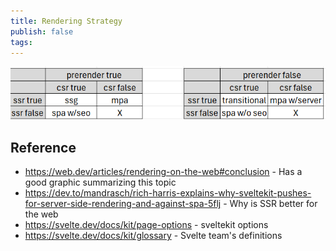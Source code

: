 ```yaml
---
title: Rendering Strategy
publish: false
tags:
---
```


![alt text](rendering-strategy.png)

## Reference

- https://web.dev/articles/rendering-on-the-web#conclusion - Has a good graphic summarizing this topic
- https://dev.to/mandrasch/rich-harris-explains-why-sveltekit-pushes-for-server-side-rendering-and-against-spa-5flj - Why is SSR better for the web
- https://svelte.dev/docs/kit/page-options - sveltekit options
- https://svelte.dev/docs/kit/glossary - Svelte team's definitions

